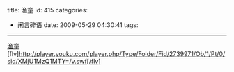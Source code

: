 title: 渔童
id: 415
categories:
  - 闲言碎语
date: 2009-05-29 04:30:41
tags:
---

<span>[<span>渔童</span>](http://www.youku.com/playlist_show/id_2739971.html)</span>
</br>[flv]http://player.youku.com/player.php/Type/Folder/Fid/2739971/Ob/1/Pt/0/sid/XMjU1MzQ1MTY=/v.swf[/flv]
